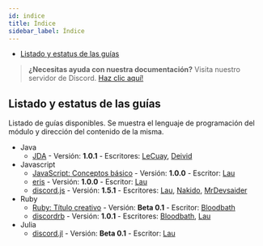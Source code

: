 ```yaml
---
id: indice
title: Índice
sidebar_label: Índice 
---
```


* [Listado y estatus de las guías](#listado-y-estatus-de-las-guías)

> **¿Necesitas ayuda con nuestra documentación?** Visita nuestro servidor de Discord. [Haz clic aquí!](https://discord.gg/KSDevqR)

## Listado y estatus de las guías
Listado de guías disponibles. Se muestra el lenguaje de programación del módulo y dirección del contenido de la misma.

* Java
    * [JDA](java/jda/jda-1) - Versión: **1.0.1** - Escritores: [LeCuay](), [Deivid]()
* Javascript
    * [JavaScript: Conceptos básico](javascript/guia-javascript/js-guia-1) - Versión: **1.0.0** - Escritor: [Lau](https://github.com/Lauuu)
    * [eris](javascript/eris/eris-1) - Versión: **1.0.0** - Escritor: [Lau](https://github.com/Lauuu)
    * [discord.js](javascript/djs/djs-1) - Versión: **1.5.1** - Escritores: [Lau](https://github.com/Lauuu), [Nakido](https://github.com/Nakido), [MrDevsaider](https://github.com/MrDevsaider)
* Ruby
    * [Ruby: Título creativo](ruby/guía/guia-1) - Versión: **Beta 0.1** - Escritor: [Bloodbath](https://github.com/MagicNeko15)
    * [discordrb](ruby/discordrb/drb-1) - Versión: **1.0.1** - Escritores: [Bloodbath](https://github.com/MagicNeko15), [Lau](https://github.com/Lauuu)
* Julia
    * [discord.jl](julia/djl/djl-1) - Versión: **Beta 0.1** - Escritor: [Lau](https://github.com/Lauuu) 